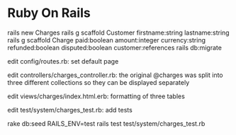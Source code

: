 # Ruby On Rails

rails new Charges
rails g scaffold Customer firstname:string lastname:string
rails g scaffold Charge paid:boolean amount:integer currency:string refunded:boolean disputed:boolean customer:references
rails db:migrate

edit config/routes.rb: set default page

edit controllers/charges_controller.rb: the original @charges was split into three different collections so they can be displayed separately

edit views/charges/index.html.erb: formatting of three tables

edit test/system/charges_test.rb: add tests

rake db:seed RAILS_ENV=test
rails test test/system/charges_test.rb
